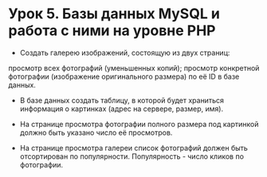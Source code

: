 # Урок 5. Базы данных MySQL и работа с ними на уровне PHP

* Создать галерею изображений, состоящую из двух страниц:

просмотр всех фотографий (уменьшенных копий);
просмотр конкретной фотографии (изображение оригинального размера) по её ID в базе данных.

* В базе данных создать таблицу, в которой будет храниться информация о картинках (адрес на сервере, размер, имя).

* На странице просмотра фотографии полного размера под картинкой должно быть указано число её просмотров.

* На странице просмотра галереи список фотографий должен быть отсортирован по популярности. Популярность - число кликов по фотографии. 